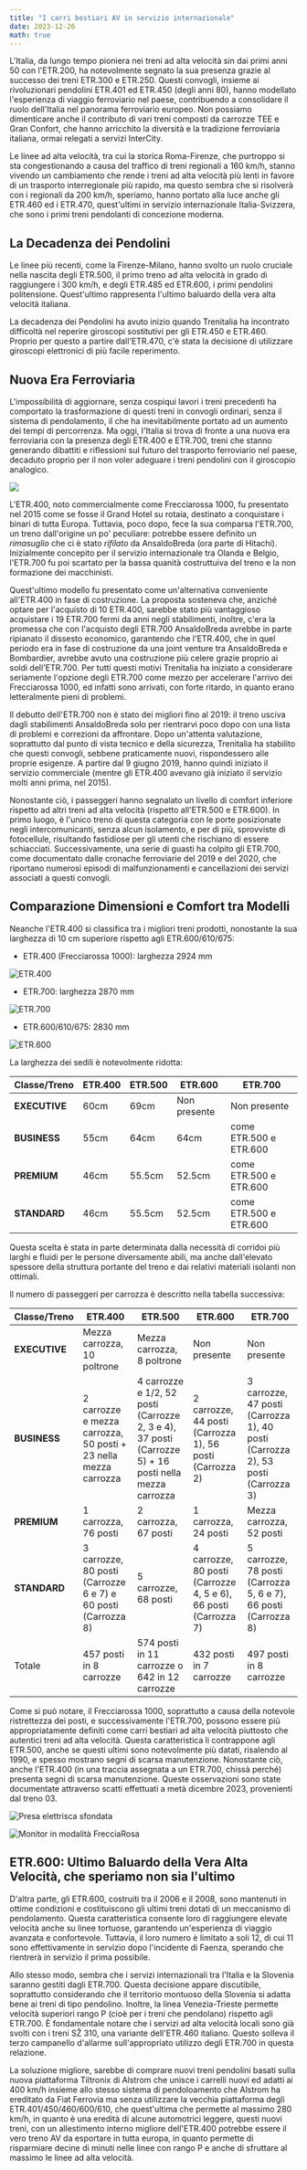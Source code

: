 ```yaml
---
title: "I carri bestiari AV in servizio internazionale"
date: 2023-12-26
math: true
---
```


L'Italia, da lungo tempo pioniera nei treni ad alta velocità sin dai primi anni 50 con l'ETR.200, ha notevolmente segnato la sua presenza grazie al successo dei treni ETR.300 e ETR.250. Questi convogli, insieme ai rivoluzionari pendolini ETR.401 ed ETR.450 (degli anni 80), hanno modellato l'esperienza di viaggio ferroviario nel paese, contribuendo a consolidare il ruolo dell'Italia nel panorama ferroviario europeo. Non possiamo dimenticare anche il contributo di vari treni composti da carrozze TEE e Gran Confort, che hanno arricchito la diversità e la tradizione ferroviaria italiana, ormai relegati a servizi InterCity.

Le linee ad alta velocità, tra cui la storica Roma-Firenze, che purtroppo si sta congestionando a causa del traffico di treni regionali a 160 km/h, stanno vivendo un cambiamento che rende i treni ad alta velocità più lenti in favore di un trasporto interregionale più rapido, ma questo sembra che si risolverà con i regionali da 200 km/h, speriamo, hanno portato alla luce anche gli ETR.460 ed i ETR.470, quest'ultimi in servizio internazionale Italia-Svizzera, che sono i primi treni pendolanti di concezione moderna.

## La Decadenza dei Pendolini

Le linee più recenti, come la Firenze-Milano, hanno svolto un ruolo cruciale nella nascita degli ETR.500, il primo treno ad alta velocità in grado di raggiungere i 300 km/h, e degli ETR.485 ed ETR.600, i primi pendolini politensione. Quest'ultimo rappresenta l'ultimo baluardo della vera alta velocità italiana.

La decadenza dei Pendolini ha avuto inizio quando Trenitalia ha incontrato difficoltà nel reperire giroscopi sostitutivi per gli ETR.450 e ETR.460. Proprio per questo a partire dall'ETR.470, c'è stata la decisione di utilizzare giroscopi elettronici di più facile reperimento.

## Nuova Era Ferroviaria

L'impossibilità di aggiornare, senza cospiqui lavori i treni precedenti ha comportato la trasformazione di questi treni in convogli ordinari, senza il sistema di pendolamento, il che ha inevitabilmente portato ad un aumento dei tempi di percorrenza. Ma oggi, l'Italia si trova di fronte a una nuova era ferroviaria con la presenza degli ETR.400 e ETR.700, treni che stanno generando dibattiti e riflessioni sul futuro del trasporto ferroviario nel paese, decaduto proprio per il non voler adeguare i treni pendolini con il giroscopio analogico.

![](freccie.png)

L'ETR.400, noto commercialmente come Frecciarossa 1000, fu presentato nel 2015 come se fosse il Grand Hotel su rotaia, destinato a conquistare i binari di tutta Europa. Tuttavia, poco dopo, fece la sua comparsa l'ETR.700, un treno dall'origine un po' peculiare: potrebbe essere definito un *rimasuglio* che ci è stato *rifilato* da AnsaldoBreda (ora parte di Hitachi). Inizialmente concepito per il servizio internazionale tra Olanda e Belgio, l'ETR.700 fu poi scartato per la bassa quanità costruttuiva del treno e la non formazione dei macchinisti.

Quest'ultimo modello fu presentato come un'alternativa conveniente all'ETR.400 in fase di costruzione. La proposta sosteneva che, anziché optare per l'acquisto di 10 ETR.400, sarebbe stato più vantaggioso acquistare i 19 ETR.700 fermi da anni negli stabilimenti, inoltre, c'era la promessa che con l'acquisto degli ETR.700 AnsaldoBreda avrebbe in parte ripianato il dissesto economico, garantendo che l'ETR.400, che in quel periodo era in fase di costruzione da una joint venture tra AnsaldoBreda e Bombardier, avrebbe avuto una costruzione più celere grazie proprio ai soldi dell'ETR.700. Per tutti questi motivi Trenitalia ha iniziato a considerare seriamente l'opzione degli ETR.700 come mezzo per accelerare l'arrivo dei Frecciarossa 1000, ed infatti sono arrivati, con forte ritardo, in quanto erano letteralmente pieni di problemi.

Il debutto dell'ETR.700 non è stato dei migliori fino al 2019: il treno usciva dagli stabilimenti AnsaldoBreda solo per rientrarvi poco dopo con una lista di problemi e correzioni da affrontare. Dopo un'attenta valutazione, soprattutto dal punto di vista tecnico e della sicurezza, Trenitalia ha stabilito che questi convogli, sebbene praticamente nuovi, rispondessero alle proprie esigenze. A partire dal 9 giugno 2019, hanno quindi iniziato il servizio commerciale (mentre gli ETR.400 avevano già iniziato il servizio molti anni prima, nel 2015).

Nonostante ciò, i passeggeri hanno segnalato un livello di comfort inferiore rispetto ad altri treni ad alta velocità (rispetto all'ETR.500 e ETR.600). In primo luogo, è l'unico treno di questa categoria con le porte posizionate negli intercomunicanti, senza alcun isolamento, e per di più, sprovviste di fotocellule, risultando fastidiose per gli utenti che rischiano di essere schiacciati. Successivamente, una serie di guasti ha colpito gli ETR.700, come documentato dalle cronache ferroviarie del 2019 e del 2020, che riportano numerosi episodi di malfunzionamenti e cancellazioni dei servizi associati a questi convogli.

## Comparazione Dimensioni e Comfort tra Modelli

Neanche l'ETR.400 si classifica tra i migliori treni prodotti, nonostante la sua larghezza di 10 cm superiore rispetto agli ETR.600/610/675:

- ETR.400 (Frecciarossa 1000): larghezza 2924 mm

![ETR.400](etr400.jpg)

- ETR.700: larghezza 2870 mm

![ETR.700](etr700.jpg)

- ETR.600/610/675: 2830 mm

![ETR.600](etr600.jpg)

La larghezza dei sedili è notevolmente ridotta:

| **Classe/Treno** | **ETR.400** | **ETR.500** | **ETR.600**  | **ETR.700**            |
| ---------------- | ----------- | ----------- | ------------ | ---------------------- |
| **EXECUTIVE**    | 60cm        | 69cm        | Non presente | Non presente           |
| **BUSINESS**     | 55cm        | 64cm        | 64cm         | come ETR.500 e ETR.600 |
| **PREMIUM**      | 46cm        | 55.5cm      | 52.5cm       | come ETR.500 e ETR.600 |
| **STANDARD**     | 46cm        | 55.5cm      | 52.5cm       | come ETR.500 e ETR.600 |

Questa scelta è stata in parte determinata dalla necessità di corridoi più larghi e fluidi per le persone diversamente abili, ma anche dall'elevato spessore della struttura portante del treno e dai relativi materiali isolanti non ottimali.

Il numero di passeggeri per carrozza è descritto nella tabella successiva:

| **Classe/Treno** | **ETR.400**                                                     | **ETR.500**                                                                                           | **ETR.600**                                                     | **ETR.700**                                                                     |
| ---------------- | --------------------------------------------------------------- | ----------------------------------------------------------------------------------------------------- | --------------------------------------------------------------- | ------------------------------------------------------------------------------- |
| **EXECUTIVE**    | Mezza carrozza, 10 poltrone                                     | Mezza carrozza, 8 poltrone                                                                            | Non presente                                                    | Non presente                                                                    |
| **BUSINESS**     | 2 carrozze e mezza carrozza, 50 posti + 23 nella mezza carrozza | 4 carrozze e 1/2, 52 posti (Carrozze 2, 3 e 4), 37 posti (Carrozze 5) + 16 posti nella mezza carrozza | 2 carrozze, 44 posti (Carrozza 1), 56 posti (Carrozza 2)        | 3 carrozze, 47 posti (Carrozza 1), 40 posti (Carrozza 2), 53 posti (Carrozza 3) |
| **PREMIUM**      | 1 carrozza, 76 posti                                            | 2 carrozza, 67 posti                                                                                  | 1 carrozza, 24 posti                                            | Mezza carrozza, 52 posti                                                        |
| **STANDARD**     | 3 carrozze, 80 posti (Carrozze 6 e 7) e 60 posti (Carrozza 8)   | 5 carrozze, 68 posti                                                                                  | 4 carrozze, 80 posti (Carrozze 4, 5 e 6), 66 posti (Carrozza 7) | 5 carrozze, 78 posti (Carrozza 5, 6 e 7), 66 posti (Carrozza 8)                 |
| Totale           | 457 posti in 8 carrozze                                         | 574 posti in 11 carrozze o 642 in 12 carrozze                                                         | 432 posti in 7 carrozze                                         | 497 posti in 8 carrozze                                                         |

Come si può notare, il Frecciarossa 1000, soprattutto a causa della notevole ristrettezza dei posti, e successivamente l'ETR.700, possono essere più appropriatamente definiti come carri bestiari ad alta velocità piuttosto che autentici treni ad alta velocità. Questa caratteristica li contrappone agli ETR.500, anche se questi ultimi sono notevolmente più datati, risalendo al 1990, e spesso mostrano segni di scarsa manutenzione. Nonostante ciò, anche l'ETR.400 (in una traccia assegnata a un ETR.700, chissà perché) presenta segni di scarsa manutenzione. Queste osservazioni sono state documentate attraverso scatti effettuati a metà dicembre 2023, provenienti dal treno 03.

![Presa elettrisca sfondata](etr400.03-1.jpg)

![Monitor in modalità FrecciaRosa](etr400.03-2.jpg)

## ETR.600: Ultimo Baluardo della Vera Alta Velocità, che speriamo non sia l'ultimo

D'altra parte, gli ETR.600, costruiti tra il 2006 e il 2008, sono mantenuti in ottime condizioni e costituiscono gli ultimi treni dotati di un meccanismo di pendolamento. Questa caratteristica consente loro di raggiungere elevate velocità anche su linee tortuose, garantendo un'esperienza di viaggio avanzata e confortevole. Tuttavia, il loro numero è limitato a soli 12, di cui 11 sono effettivamente in servizio dopo l'incidente di Faenza, sperando che rientrerà in servizio il prima possibile.

Allo stesso modo, sembra che i servizi internazionali tra l'Italia e la Slovenia saranno gestiti dagli ETR.700. Questa decisione appare discutibile, soprattutto considerando che il territorio montuoso della Slovenia si adatta bene ai treni di tipo pendolino. Inoltre, la linea Venezia-Trieste permette velocità superiori rango P (cioè per i treni che pendolano) rispetto agli ETR.700. È fondamentale notare che i servizi ad alta velocità locali sono già svolti con i treni SŽ 310, una variante dell'ETR.460 italiano. Questo solleva il terzo campanello d'allarme sull'appropriato utilizzo degli ETR.700 in questa relazione.

La soluzione migliore, sarebbe di comprare nuovi treni pendolini basati sulla nuova piattaforma Tiltronix di Alstrom che unisce i carrelli nuovi ed adatti ai 400 km/h insieme allo stesso sistema di pendoloamento che Alstrom ha ereditato da Fiat Ferrovia ma senza utilizzare la vecchia piattaforma degli ETR.401/450/460/600/610, che quest'ultima che permette al massimo 280 km/h, in quanto è una eredità di alcune automotrici leggere, questi nuovi treni, con un allestimento interno migliore dell'ETR.400 potrebbe essere il vero treno AV da esportare in tutta europa, in quanto permette di risparmiare decine di minuti nelle linee con rango P e anche di sfruttare al massimo le linee ad alta velocità.


